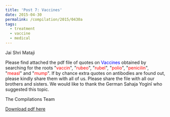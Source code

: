 ```yaml
---
title: 'Post 7: Vaccines'
date: 2015-04-30
permalink: /compilation/2015/0430a
tags:
  - treatment
  - vaccine
  - medical
---
```

Jai Shri Mataji

Please find attached the pdf file of quotes on <font color="blue">Vaccines</font> obtained by searching for the roots "<font color="red">vaccin</font>", "<font color="red">rubeo</font>", "<font color="red">rubel</font>", "<font color="red">polio</font>", "<font color="red">penicilin</font>", "<font color="red">measl</font>" and "<font color="red">mump</font>". If by chance extra quotes on antibodies are found out, please kindly share them with all of us. Please share the file with all our brothers and sisters. We would like to thank the German Sahaja Yoginī who suggested this topic. 

The Compilations Team

[Download pdf here](http://seven-teams.github.io/files/Vaccines.pdf)
